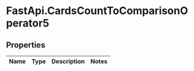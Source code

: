 # FastApi.CardsCountToComparisonOperator5

## Properties
Name | Type | Description | Notes
------------ | ------------- | ------------- | -------------
